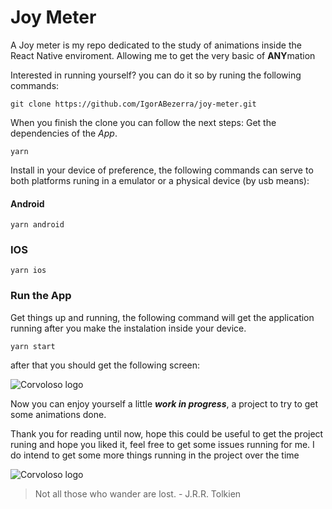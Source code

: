 # Joy Meter

A Joy meter is my repo dedicated to the study of animations inside the React Native enviroment. Allowing me to get the very basic of **ANY**mation

Interested in running yourself? you can do it so by runing the following commands:
```
git clone https://github.com/IgorABezerra/joy-meter.git
```

When you finish the clone you can follow the next steps:
Get the dependencies of the *App*.

```
yarn
```

Install in your device of preference, the following commands can serve to both platforms runing in a emulator or a physical device (by usb means):

#### Android
```
yarn android
```

### IOS
```
yarn ios
```

### Run the App
Get things up and running, the following command will get the application running after you make the instalation inside your device.

```
yarn start
```

after that you should get the following screen:

![Corvoloso logo](https://i.imgur.com/A1Hj4C9.jpg)

Now you can enjoy yourself a little ***work in progress***, a project to try to get some animations done.

Thank you for reading until now, hope this could be useful to get the project runing and hope you liked it, feel free to get some issues running for me. I do intend to get some more things running in the project over the time

![Corvoloso logo](https://i.imgur.com/z8Fymbi.png)
> Not all those who wander are lost. - J.R.R. Tolkien
